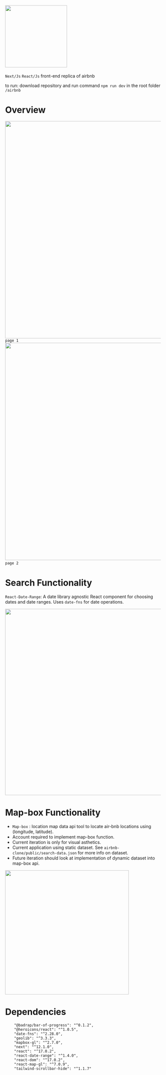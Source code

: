# <img src="https://github.com/adambenaceur/airbnb-clone/blob/master/public/airbnb-logo.png" width="200" />
```Next/Js``` ```React/Js``` front-end replica of airbnb

to run: download repository and run command ``` npm run dev ``` in the root folder ```/airbnb```

# Overview


<img src="https://github.com/adambenaceur/airbnb-clone/blob/master/public/home-screen.gif" width="700" /> ```page 1```
<img src="https://github.com/adambenaceur/airbnb-clone/blob/master/public/search.gif" width="700" /> ```  page 2 ```

# Search Functionality

```React-Date-Range```: A date library agnostic React component for choosing dates and date ranges. Uses ```date-fns``` for date operations.

<img src="https://github.com/adambenaceur/airbnb-clone/blob/master/public/search-calander.gif" width="600" />

# Map-box Functionality
* ```Map-box``` : location map data api tool to locate air-bnb locations using (longitude, latitude).
* Account required to implement map-box function.
* Current iteration is only for visual asthetics.
* Current application using static dataset. See ```airbnb-clone/public/search-data.json``` for more info on dataset.
* Future iteration should look at implementation of dynamic dataset into map-box api. 

<img src="https://github.com/adambenaceur/airbnb-clone/blob/master/public/map.gif" width="400" />


# Dependencies
```
    "@badrap/bar-of-progress": "^0.1.2",
    "@heroicons/react": "^1.0.5",
    "date-fns": "^2.28.0",
    "geolib": "^3.3.3",
    "mapbox-gl": "^2.7.0",
    "next": "^12.1.0",
    "react": "^17.0.2",
    "react-date-range": "^1.4.0",
    "react-dom": "^17.0.2",
    "react-map-gl": "^7.0.9",
    "tailwind-scrollbar-hide": "^1.1.7"
  ```

